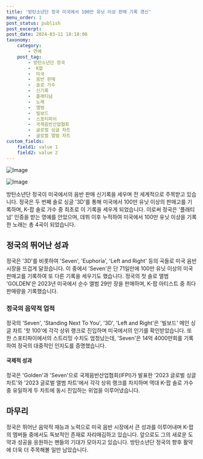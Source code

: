 ```yaml
---
title: '방탄소년단 정국 미국에서 100만 유닛 이상 판매 기록 경신'
menu_order: 1
post_status: publish
post_excerpt: 
post_date: 2024-03-11 18:18:06
taxonomy:
    category:
        - 연예
    post_tag:
        - 방탄소년단 정국
        -  K팝
        -  미국
        -  음반 판매
        -  솔로 가수
        -  신기록
        -  플래티넘
        -  노래
        -  앨범
        -  빌보드
        -  스포티파이
        -  국제음반산업협회
        -  글로벌 싱글 차트
        -  글로벌 앨범 차트
custom_fields:
    field1: value 1
    field2: value 2
---
```


![Image](https://ssl.pstatic.net/mimgnews/image/108/2024/03/11/0003219914_001_20240311070001235.jpg?type=w540)

![Image](https://mimgnews.pstatic.net/image/108/2024/03/11/0003219914_002_20240311070001453.jpg?type=w540)

방탄소년단 정국이 미국에서의 음반 판매 신기록을 세우며 전 세계적으로 주목받고 있습니다. 정국은 두 번째 솔로 싱글 '3D'를 통해 미국에서 100만 유닛 이상의 판매고를 기록하며, K-팝 솔로 가수 중 최초로 이 기록을 세우게 되었습니다. 이로써 정국은 '플래티넘' 인증을 받는 영예를 안았으며, 데뷔 이후 누적하여 미국에서 100만 유닛 이상을 기록한 노래는 총 4곡이 되었습니다.
## 정국의 뛰어난 성과
정국은 '3D'를 비롯하여 'Seven', 'Euphoria', 'Left and Right' 등의 곡들로 미국 음반 시장을 뜨겁게 달궜습니다. 이 중에서 'Seven'은 단 71일만에 100만 유닛 이상의 미국 판매고를 기록하여 또 다른 기록을 세우기도 했습니다. 정국의 첫 솔로 앨범 'GOLDEN'은 2023년 미국에서 순수 앨범 29만 장을 판매하며, K-팝 아티스트 중 최다 판매량을 기록했습니다.
### 정국의 음악적 업적
정국의 'Seven', 'Standing Next To You', '3D', 'Left and Right'은 '빌보드' 메인 싱글 차트 '핫 100'에 각각 상위 랭크로 진입하며 미국에서의 인기를 확인받았습니다. 또한 스포티파이에서의 스트리밍 수치도 엄청났는데, 'Seven'은 14억 4000만회를 기록하여 정국의 대중적인 인지도를 증명했습니다.
#### 국제적 성과
정국은 'Golden'과 'Seven'으로 국제음반산업협회(IFPI)가 발표한 '2023 글로벌 싱글 차트'와 '2023 글로벌 앨범 차트'에서 각각 상위 랭크를 차지하며 역대 K-팝 솔로 가수 중 유일하게 두 차트에 동시 진입하는 위업을 이루어냈습니다.
## 마무리
정국은 뛰어난 음악적 재능과 노력으로 미국 음반 시장에서 큰 성과를 이루어내며 K-팝의 멤버들 중에서도 독보적인 존재로 자리매김하고 있습니다. 앞으로도 그의 새로운 도약과 성공을 응원하는 팬들의 기대가 모아지고 있습니다. 방탄소년단 정국의 향후 활약에 더욱 더 주목해볼 일만 남았습니다.
